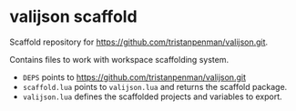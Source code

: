 # valijson scaffold

Scaffold repository for https://github.com/tristanpenman/valijson.git.

Contains files to work with workspace scaffolding system.

- `DEPS` points to https://github.com/tristanpenman/valijson.git
- `scaffold.lua` points to `valijson.lua` and returns the scaffold package.
- `valijson.lua` defines the scaffolded projects and variables to export.
